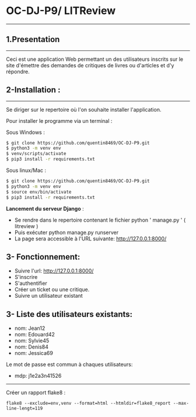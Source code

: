# OC-DJ-P9/ LITReview


***

## 1.Presentation
***
Ceci est une application Web permettant un des utilisateurs inscrits sur le site d'émettre des demandes de critiques de livres ou d'articles et d'y répondre.

## 2-Installation  :
***
Se diriger sur le repertoire où l'on souhaite installer l'application.

Pour installer le programme via un terminal :  

Sous Windows :  
```sh
$ git clone https://github.com/quentin8469/OC-DJ-P9.git    
$ python3 -m venv env  
$ venv/scripts/activate  
$ pip3 install -r requirements.txt   
```
Sous linux/Mac :      
```sh
$ git clone https://github.com/quentin8469/OC-DJ-P9.git   
$ python3 -m venv env    
$ source env/bin/activate    
$ pip3 install -r requirements.txt    
```

**Lancement du serveur Django** :

* Se rendre dans le repertoire contenant le fichier python ' manage.py ' ( litreview )
* Puis exécuter python manage.py runserver
* La page sera accessible à l'URL suivante:  http://127.0.0.1:8000/

## 3- Fonctionnement:

* Suivre l'url: http://127.0.0.1:8000/
* S'inscrire
* S'authentifier
* Créer un ticket ou une critique.
* Suivre un utilisateur existant

## 3- Liste des utilisateurs existants:
* nom: Jean12
* nom: Edouard42
* nom: Sylvie45
* nom: Denis84
* nom: Jessica69

Le mot de passe est commun à chaques utilisateurs:

* mdp: j1e2a3n41526

***
Créer un rapport flake8 :  

`flake8 --exclude=env,venv --format=html --htmldir=flake8_report --max-line-lengt=119`

